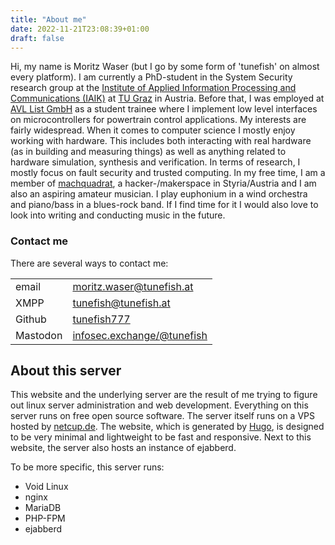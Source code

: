 ```yaml
---
title: "About me"
date: 2022-11-21T23:08:39+01:00
draft: false
---
```

Hi, my name is Moritz Waser (but I go by some form of 'tunefish' on almost every platform).
I am currently a PhD-student in the System Security research group at the [Institute of Applied Information Processing and Communications (IAIK)](https://www.iaik.tugraz.at) at [TU Graz](https://www.tugraz.at) in Austria.
Before that, I was employed at [AVL List GmbH](https://www.avl.com) as a student trainee where I implement low level interfaces on microcontrollers for powertrain control applications.
My interests are fairly widespread.
When it comes to computer science I mostly enjoy working with hardware.
This includes both interacting with real hardware (as in building and measuring things) as well as anything related to hardware simulation, synthesis and verification.
In terms of research, I mostly focus on fault security and trusted computing.
In my free time, I am a member of [machquadrat](https://machquadrat.org), a hacker-/makerspace in Styria/Austria and I am also an aspiring amateur musician.
I play euphonium in a wind orchestra and piano/bass in a blues-rock band.
If I find time for it I would also love to look into writing and conducting music in the future. 

### Contact me
There are several ways to contact me:

|          |                                                                   |
|----------|-------------------------------------------------------------------|
| email    | [moritz.waser@tunefish.at](mailto:moritz.waser@tunefish.at)       |
| XMPP     | tunefish@tunefish.at                                              |
| Github   | [tunefish777](https://github.com/tunefish777)                     |
| Mastodon | [infosec.exchange/@tunefish](https://infosec.exchange/@tunefish)  |

## About this server
This website and the underlying server are the result of me trying to figure out linux server administration and web development.
Everything on this server runs on free open source software.
The server itself runs on a VPS hosted by [netcup.de](https://netcup.de).
The website, which is generated by [Hugo](https://gohugo.io), is designed to be very minimal and lightweight to be fast and responsive.
Next to this website, the server also hosts an instance of ejabberd.

To be more specific, this server runs:
- Void Linux
- nginx
- MariaDB
- PHP-FPM
- ejabberd
